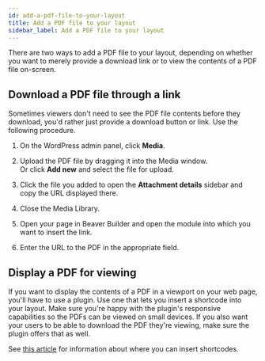 ```yaml
---
id: add-a-pdf-file-to-your-layout
title: Add a PDF file to your layout
sidebar_label: Add a PDF file to your layout
---
```


There are two ways to add a PDF file to your layout, depending on whether you
want to merely provide a download link or to view the contents of a PDF file
on-screen.

## Download a PDF file through a link

Sometimes viewers don't need to see the PDF file contents before they
download, you'd rather just provide a download button or link. Use the
following procedure.

  1. On the WordPress admin panel, click **Media**.
  2. Upload the PDF file by dragging it into the Media window.  
Or click **Add new** and select the file for upload.

  3. Click the file you added to open the **Attachment details** sidebar and copy the URL displayed there.
  4. Close the Media Library.
  5. Open your page in Beaver Builder and open the module into which you want to insert the link.
  6. Enter the URL to the PDF in the appropriate field.

## Display a PDF for viewing

If you want to display the contents of a PDF in a viewport on your web page,
you'll have to use a plugin. Use one that lets you insert a shortcode into
your layout. Make sure you're happy with the plugin's responsive capabilities
so the PDFs can be viewed on small devices. If you also want your users to be
able to download the PDF they're viewing, make sure the plugin offers that as
well.

See [this article](/beaver-builder/advanced-builder-techniques/shortcodes/use-shortcodes-in-your-layouts.md) for information about where you can insert shortcodes.
